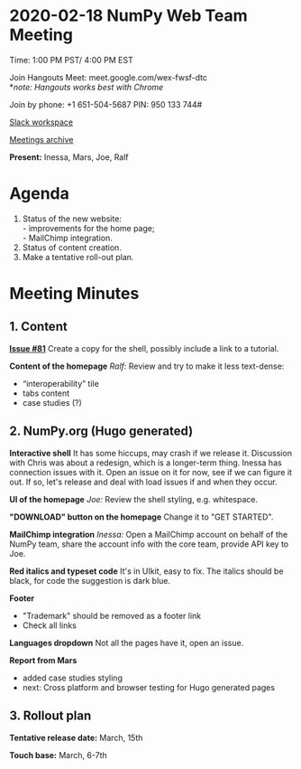 # 2020-02-18 NumPy Web Team Meeting

Time: 1:00 PM PST/ 4:00 PM EST

Join Hangouts Meet: meet.google.com/wex-fwsf-dtc
<br> **note: Hangouts works best with Chrome*

Join by phone: +1 651-504-5687‬ PIN: ‪950 133 744‬#

[Slack workspace](https://numpy-team.slack.com)

[Meetings archive](https://github.com/numpy/archive/tree/master/status_meetings)

**Present:** Inessa, Mars, Joe, Ralf


# Agenda

1. Status of the new website:
<br> - improvements for the home page; 
<br> - MailChimp integration.
2. Status of content creation.
3. Make a tentative roll-out plan. 

# Meeting Minutes

## 1. Content
[**Issue #81**](https://github.com/numpy/numpy.org/issues/81) Create a copy for the shell, possibly include a link to a tutorial.

**Content of the homepage** *Ralf:* Review and try to make it less text-dense:
- “interoperability” tile
- tabs content
- case studies (?)


## 2. NumPy.org (Hugo generated)
**Interactive shell** It has some hiccups, may crash if we release it. Discussion with Chris was about a redesign, which is a longer-term thing. Inessa has connection issues with it. Open an issue on it for now, see if we can figure it out. If so, let's release and deal with load issues if and when they occur.


**UI of the homepage** *Joe:* Review the shell styling, e.g. whitespace.

**"DOWNLOAD" button on the homepage** Change it to "GET STARTED".



**MailChimp integration**
*Inessa:* Open a MailChimp account on behalf of the NumPy team, share the account info with the core team, provide API key to Joe.
 

**Red italics and typeset code** It's in UIkit, easy to fix. The italics should be black, for code the suggestion is dark blue.

**Footer** 
- "Trademark" should be removed as a footer link
- Check all links

**Languages dropdown** Not all the pages have it, open an issue.


**Report from Mars**
- added case studies styling
- next: Cross platform and browser testing for Hugo generated pages

## 3. Rollout plan

**Tentative release date:** March, 15th

**Touch base:** March, 6-7th





